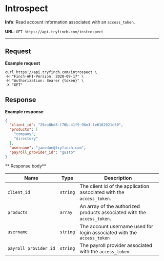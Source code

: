 # Introspect

**Info**: Read account information associated with an `access_token`.

**URL**: `GET https://api.tryfinch.com/instrospect`

***

## Request

**Example request**

```shell
curl https://api.tryfinch.com/introspect \
-H "Finch-API-Version: 2020-09-17" \
-H "Authorization: Bearer {token}" \
-X "GET"
```

## Response

**Example response**

```json
{
  "client_id": "25ea8bd8-f76b-41f9-96e3-1e6162021c50",
  "products": [
    "company",
    "directory"
  ],
  "username": "janedoe@tryfinch.com",
  "payroll_provider_id": "gusto"
}
```

** Response body**


Name | Type | Description
-----|------|-------------
`client_id` | `string` | The client id of the application associated with the `access_token`.
`products` | `array` | An array of the authorized products associated with the `access_token`.
`username` | `string` | The account username used for login associated with the `access_token`
`payroll_provider_id` | `string` | The payroll provider associated with the `access_token`